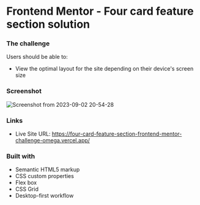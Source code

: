# Frontend Mentor - Four card feature section solution


### The challenge

Users should be able to:

- View the optimal layout for the site depending on their device's screen size

### Screenshot

![Screenshot from 2023-09-02 20-54-28](https://github.com/Meetkamal256/Four-card-feature-section-frontend-mentor-challenge/assets/104779844/2c8ef302-330a-4f28-97c1-b8991593719c)


### Links

- Live Site URL: https://four-card-feature-section-frontend-mentor-challenge-omega.vercel.app/

### Built with

- Semantic HTML5 markup
- CSS custom properties
- Flex box
- CSS Grid
- Desktop-first workflow

